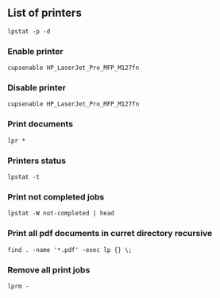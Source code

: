 ## List of printers
```console
lpstat -p -d
```
### Enable printer
```console
cupsenable HP_LaserJet_Pro_MFP_M127fn
```
### Disable printer
```console
cupsenable HP_LaserJet_Pro_MFP_M127fn
```
### Print documents
```console
lpr *
```
### Printers status
```console
lpstat -t
```
### Print not completed jobs
```console
lpstat -W not-completed | head
```
### Print all pdf documents in curret directory recursive
```console
find . -name '*.pdf' -exec lp {} \;
```
### Remove all print jobs
```console
lprm -
```
